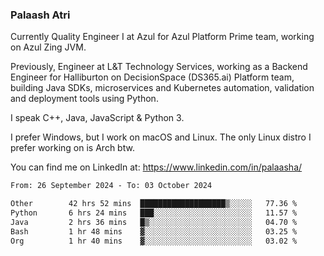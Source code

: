 ### Palaash Atri

Currently Quality Engineer I at Azul for Azul Platform Prime team, working on Azul Zing JVM. 

Previously, Engineer at L&T Technology Services, working as a Backend Engineer for Halliburton on DecisionSpace (DS365.ai) Platform team, building Java SDKs, microservices and Kubernetes automation, validation and deployment tools using Python.

I speak C++, Java, JavaScript & Python 3.

I prefer Windows, but I work on macOS and Linux. The only Linux distro I prefer working on is Arch btw.

You can find me on LinkedIn at: https://www.linkedin.com/in/palaasha/

<!--START_SECTION:waka-->

```txt
From: 26 September 2024 - To: 03 October 2024

Other        42 hrs 52 mins  ███████████████████▒░░░░░   77.36 %
Python       6 hrs 24 mins   ███░░░░░░░░░░░░░░░░░░░░░░   11.57 %
Java         2 hrs 36 mins   █▒░░░░░░░░░░░░░░░░░░░░░░░   04.70 %
Bash         1 hr 48 mins    ▓░░░░░░░░░░░░░░░░░░░░░░░░   03.25 %
Org          1 hr 40 mins    ▓░░░░░░░░░░░░░░░░░░░░░░░░   03.02 %
```

<!--END_SECTION:waka-->
